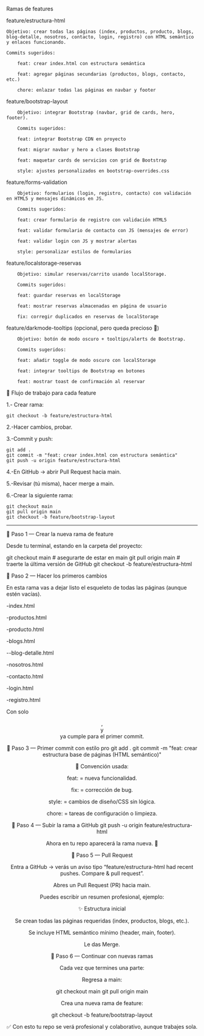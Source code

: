 Ramas de features

feature/estructura-html

    Objetivo: crear todas las páginas (index, productos, producto, blogs, blog-detalle, nosotros, contacto, login, registro) con HTML semántico y enlaces funcionando.

    Commits sugeridos:

        feat: crear index.html con estructura semántica

        feat: agregar páginas secundarias (productos, blogs, contacto, etc.)

        chore: enlazar todas las páginas en navbar y footer

feature/bootstrap-layout

        Objetivo: integrar Bootstrap (navbar, grid de cards, hero, footer).

        Commits sugeridos:

        feat: integrar Bootstrap CDN en proyecto

        feat: migrar navbar y hero a clases Bootstrap

        feat: maquetar cards de servicios con grid de Bootstrap

        style: ajustes personalizados en bootstrap-overrides.css

feature/forms-validation

        Objetivo: formularios (login, registro, contacto) con validación en HTML5 y mensajes dinámicos en JS.

        Commits sugeridos:

        feat: crear formulario de registro con validación HTML5

        feat: validar formulario de contacto con JS (mensajes de error)

        feat: validar login con JS y mostrar alertas

        style: personalizar estilos de formularios

feature/localstorage-reservas

        Objetivo: simular reservas/carrito usando localStorage.

        Commits sugeridos:

        feat: guardar reservas en localStorage

        feat: mostrar reservas almacenadas en página de usuario

        fix: corregir duplicados en reservas de localStorage

feature/darkmode-tooltips (opcional, pero queda precioso 👀)

        Objetivo: botón de modo oscuro + tooltips/alerts de Bootstrap.

        Commits sugeridos:

        feat: añadir toggle de modo oscuro con localStorage

        feat: integrar tooltips de Bootstrap en botones

        feat: mostrar toast de confirmación al reservar

🔄 Flujo de trabajo para cada feature

1.- Crear rama:

    git checkout -b feature/estructura-html


2.-Hacer cambios, probar.

3.-Commit y push:

    git add .
    git commit -m "feat: crear index.html con estructura semántica"
    git push -u origin feature/estructura-html


4.-En GitHub → abrir Pull Request hacia main.

5.-Revisar (tú misma), hacer merge a main.

6.-Crear la siguiente rama:

    git checkout main
    git pull origin main
    git checkout -b feature/bootstrap-layout

------------------------------------------------------
📌 Paso 1 — Crear la nueva rama de feature

Desde tu terminal, estando en la carpeta del proyecto:

git checkout main        # asegurarte de estar en main
git pull origin main     # traerte la última versión de GitHub
git checkout -b feature/estructura-html

📌 Paso 2 — Hacer los primeros cambios

En esta rama vas a dejar listo el esqueleto de todas las páginas (aunque estén vacías).

-index.html

-productos.html

-producto.html

-blogs.html

--blog-detalle.html

-nosotros.html

-contacto.html

-login.html

-registro.html

Con solo <header>, <main> y <footer> ya cumple para el primer commit.

📌 Paso 3 — Primer commit con estilo pro
git add .
git commit -m "feat: crear estructura base de páginas (HTML semántico)"


🔑 Convención usada:

feat: = nueva funcionalidad.

fix: = corrección de bug.

style: = cambios de diseño/CSS sin lógica.

chore: = tareas de configuración o limpieza.

📌 Paso 4 — Subir la rama a GitHub
git push -u origin feature/estructura-html


Ahora en tu repo aparecerá la rama nueva. 🎉

📌 Paso 5 — Pull Request

Entra a GitHub → verás un aviso tipo “feature/estructura-html had recent pushes. Compare & pull request”.

Abres un Pull Request (PR) hacia main.

Puedes escribir un resumen profesional, ejemplo:

✨ Estructura inicial

Se crean todas las páginas requeridas (index, productos, blogs, etc.).

Se incluye HTML semántico mínimo (header, main, footer).

Le das Merge.

📌 Paso 6 — Continuar con nuevas ramas

Cada vez que termines una parte:

Regresa a main:

git checkout main
git pull origin main


Crea una nueva rama de feature:

git checkout -b feature/bootstrap-layout


✅ Con esto tu repo se verá profesional y colaborativo, aunque trabajes sola.